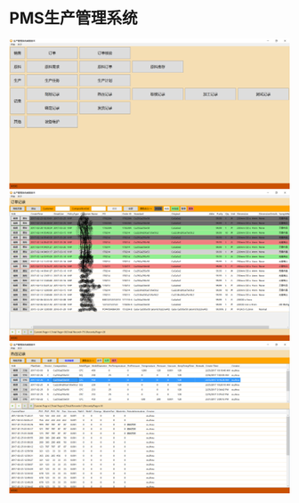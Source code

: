 ﻿# PMS生产管理系统
![导航页面](\ScreenShot\navigation.png)
![订单页面](\ScreenShot\Order.png)
![热压记录页面](\ScreenShot\VHPRecord.png)